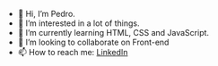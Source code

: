 - 👋 Hi, I’m Pedro.
- 👀 I’m interested in a lot of things.
- 🌱 I’m currently learning HTML, CSS and JavaScript.
- 💞️ I’m looking to collaborate on Front-end
- 📫 How to reach me: <a href="https://www.linkedin.com/in/pedro-monteiro-218930189/" target="_blank" rel="noreferrer noopener">LinkedIn</a>

<!---
montteiropedro/montteiropedro is a ✨ special ✨ repository because its `README.md` (this file) appears on your GitHub profile.
You can click the Preview link to take a look at your changes.
--->
